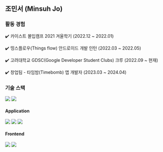 ## 조민서 (Minsuh Jo)

### 활동 경험
✔️ 카이스트 몰입캠프 2021 겨울학기 (2022.12 ~ 2022.01)

✔️ 띵스플로우(Things flow) 안드로이드 개발 인턴 (2022.03 ~ 2022.05)

✔️ 고려대학교 GDSC(Google Developer Student Clubs) 크루 (2022.09 ~ 현재)

✔️ 창업팀 - 타임밤(Timebomb) 앱 개발자 (2023.03 ~ 2024.04)

### 기술 스택

<img src="https://img.shields.io/badge/C++-00599C?style=for-the-badge&logo=cplusplus&logoColor=white"/>    <img src="https://img.shields.io/badge/python-3776AB?style=for-the-badge&logo=python&logoColor=white"/>


#### Application
<img src="https://img.shields.io/badge/Kotlin-7F52FF?style=for-the-badge&logo=kotlin&logoColor=white"/>    <img src="https://img.shields.io/badge/Android-34A853?style=for-the-badge&logo=android&logoColor=white"/>    <img src="https://img.shields.io/badge/Flutter-02569B?style=for-the-badge&logo=flutter&logoColor=white"/>


#### Frontend
<img src="https://img.shields.io/badge/Javascript-F7DF1E?style=for-the-badge&logo=javascript&logoColor=black"/>    <img src="https://img.shields.io/badge/React-61DAFB?style=for-the-badge&logo=react&logoColor=black"/>
